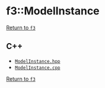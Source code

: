 # f3::ModelInstance

[Return to `f3`](/docs/f3.md)

## C++

- [`ModelInstance.hpp`](/c++/include/ModelInstance.hpp)
- [`ModelInstance.cpp`](/c++/source/ModelInstance.cpp)

[Return to `f3`](/docs/f3.md)